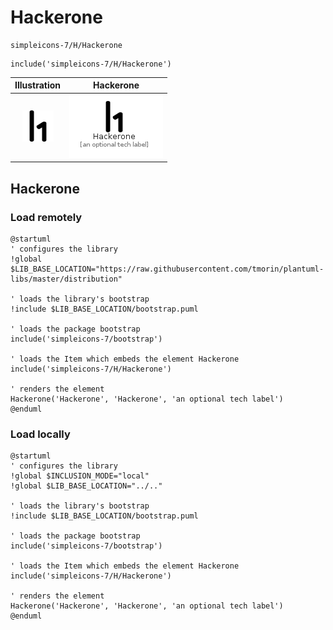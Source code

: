 # Hackerone


```text
simpleicons-7/H/Hackerone
```

```text
include('simpleicons-7/H/Hackerone')
```



| Illustration | Hackerone |
| :---: | :---: |
| ![illustration for Illustration](../../simpleicons-7/H/Hackerone.png) | ![illustration for Hackerone](../../simpleicons-7/H/Hackerone.Local.png) |




## Hackerone

### Load remotely
```plantuml
@startuml
' configures the library
!global $LIB_BASE_LOCATION="https://raw.githubusercontent.com/tmorin/plantuml-libs/master/distribution"

' loads the library's bootstrap
!include $LIB_BASE_LOCATION/bootstrap.puml

' loads the package bootstrap
include('simpleicons-7/bootstrap')

' loads the Item which embeds the element Hackerone
include('simpleicons-7/H/Hackerone')

' renders the element
Hackerone('Hackerone', 'Hackerone', 'an optional tech label')
@enduml
```

### Load locally
```plantuml
@startuml
' configures the library
!global $INCLUSION_MODE="local"
!global $LIB_BASE_LOCATION="../.."

' loads the library's bootstrap
!include $LIB_BASE_LOCATION/bootstrap.puml

' loads the package bootstrap
include('simpleicons-7/bootstrap')

' loads the Item which embeds the element Hackerone
include('simpleicons-7/H/Hackerone')

' renders the element
Hackerone('Hackerone', 'Hackerone', 'an optional tech label')
@enduml
```

